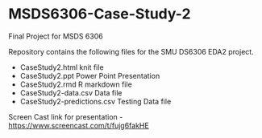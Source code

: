 # MSDS6306-Case-Study-2
Final Project for MSDS 6306

Repository contains the following files for the SMU DS6306 EDA2 project.

- CaseStudy2.html knit file
- CaseStudy2.ppt Power Point Presentation
- CaseStudy2.rmd R markdown file
- CaseStudy2-data.csv Data file
- CaseStudy2-predictions.csv Testing Data file

Screen Cast link for presentation -
https://www.screencast.com/t/fujg6fakHE
